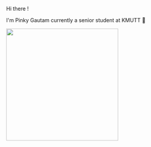Hi there !

I'm Pinky Gautam currently a senior student at KMUTT 🙂
 

<img  width="300" src="https://spotify-github-profile.vercel.app/api/view.svg?uid=d2yhq96derd1cm9b3lw87o90t&cover_image=true&theme=default" />


